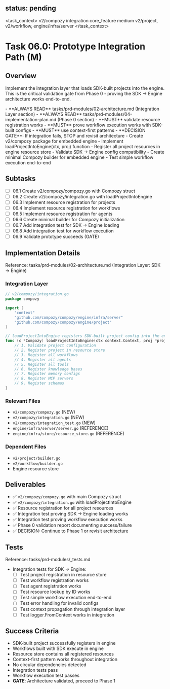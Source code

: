 ## status: pending

<task_context>
<domain>v2/compozy</domain>
<type>integration</type>
<scope>core_feature</scope>
<complexity>medium</complexity>
<dependencies>v2/project, v2/workflow, engine/infra/server</dependencies>
</task_context>

# Task 06.0: Prototype Integration Path (M)

## Overview

Implement the integration layer that loads SDK-built projects into the engine. This is the critical validation gate from Phase 0 - proving the SDK → Engine architecture works end-to-end.

<critical>
- **ALWAYS READ** tasks/prd-modules/02-architecture.md (Integration Layer section)
- **ALWAYS READ** tasks/prd-modules/04-implementation-plan.md (Phase 0 section)
- **MUST** validate resource registration works
- **MUST** prove workflow execution works with SDK-built configs
- **MUST** use context-first patterns
- **DECISION GATE**: If integration fails, STOP and revisit architecture
</critical>

<requirements>
- Create v2/compozy package for embedded engine
- Implement loadProjectIntoEngine(ctx, proj) function
- Register all project resources in engine resource store
- Validate SDK → Engine config compatibility
- Create minimal Compozy builder for embedded engine
- Test simple workflow execution end-to-end
</requirements>

## Subtasks

- [ ] 06.1 Create v2/compozy/compozy.go with Compozy struct
- [ ] 06.2 Create v2/compozy/integration.go with loadProjectIntoEngine
- [ ] 06.3 Implement resource registration for projects
- [ ] 06.4 Implement resource registration for workflows
- [ ] 06.5 Implement resource registration for agents
- [ ] 06.6 Create minimal builder for Compozy initialization
- [ ] 06.7 Add integration test for SDK → Engine loading
- [ ] 06.8 Add integration test for workflow execution
- [ ] 06.9 Validate prototype succeeds (GATE)

## Implementation Details

Reference: tasks/prd-modules/02-architecture.md (Integration Layer: SDK → Engine)

### Integration Layer

```go
// v2/compozy/integration.go
package compozy

import (
    "context"
    "github.com/compozy/compozy/engine/infra/server"
    "github.com/compozy/compozy/engine/project"
)

// loadProjectIntoEngine registers SDK-built project config into the engine
func (c *Compozy) loadProjectIntoEngine(ctx context.Context, proj *project.Config) error {
    // 1. Validate project configuration
    // 2. Register project in resource store
    // 3. Register all workflows
    // 4. Register all agents
    // 5. Register all tools
    // 6. Register knowledge bases
    // 7. Register memory configs
    // 8. Register MCP servers
    // 9. Register schemas
}
```

### Relevant Files

- `v2/compozy/compozy.go` (NEW)
- `v2/compozy/integration.go` (NEW)
- `v2/compozy/integration_test.go` (NEW)
- `engine/infra/server/server.go` (REFERENCE)
- `engine/infra/store/resource_store.go` (REFERENCE)

### Dependent Files

- `v2/project/builder.go`
- `v2/workflow/builder.go`
- Engine resource store

## Deliverables

- ✅ `v2/compozy/compozy.go` with main Compozy struct
- ✅ `v2/compozy/integration.go` with loadProjectIntoEngine
- ✅ Resource registration for all project resources
- ✅ Integration test proving SDK → Engine loading works
- ✅ Integration test proving workflow execution works
- ✅ Phase 0 validation report documenting success/failure
- ✅ DECISION: Continue to Phase 1 or revisit architecture

## Tests

Reference: tasks/prd-modules/_tests.md

- Integration tests for SDK → Engine:
  - [ ] Test project registration in resource store
  - [ ] Test workflow registration works
  - [ ] Test agent registration works
  - [ ] Test resource lookup by ID works
  - [ ] Test simple workflow execution end-to-end
  - [ ] Test error handling for invalid configs
  - [ ] Test context propagation through integration layer
  - [ ] Test logger.FromContext works in integration

## Success Criteria

- SDK-built project successfully registers in engine
- Workflows built with SDK execute in engine
- Resource store contains all registered resources
- Context-first pattern works throughout integration
- No circular dependencies detected
- Integration tests pass
- Workflow execution test passes
- **GATE**: Architecture validated, proceed to Phase 1
